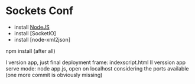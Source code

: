 Sockets Conf
============

- install [NodeJS](http://nodejs.org/)
- install [SocketIO]
- install [node-xml2json]

npm install (after all)


I version app, just final deployment frame: indexscript.html
II verssion app serve mode: node app.js, open on localhost considering the ports available (one more commit is obviously missing)



